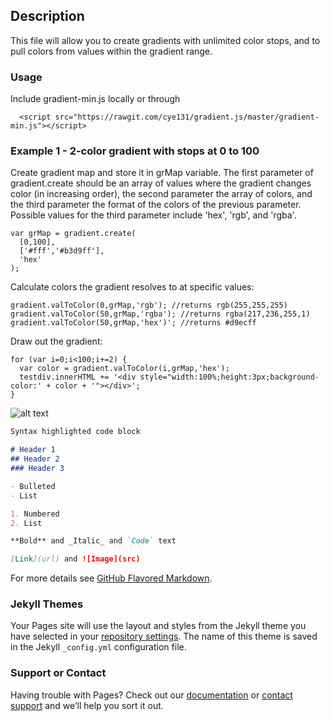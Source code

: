 ## Description
This file will allow you to create gradients with unlimited color stops, and to pull colors from values within the gradient range.

### Usage
Include gradient-min.js locally or through
```
  <script src="https://rawgit.com/cye131/gradient.js/master/gradient-min.js"></script>
```


### Example 1 - 2-color gradient with stops at 0 to 100
Create gradient map and store it in grMap variable. The first parameter of gradient.create should be an array of values where the gradient changes color (in increasing order), the second parameter the array of colors, and the third parameter the format of the colors of the previous parameter. Possible values for the third parameter include 'hex', 'rgb', and 'rgba'.
```
var grMap = gradient.create(
  [0,100],
  ['#fff','#b3d9ff'],
  'hex'
);
```
Calculate colors the gradient resolves to at specific values:
```
gradient.valToColor(0,grMap,'rgb'); //returns rgb(255,255,255)
gradient.valToColor(50,grMap,'rgba'); //returns rgba(217,236,255,1)
gradient.valToColor(50,grMap,'hex')'; //returns #d9ecff
```
Draw out the gradient:
```
for (var i=0;i<100;i+=2) {
  var color = gradient.valToColor(i,grMap,'hex');
  testdiv.innerHTML += '<div style="width:100%;height:3px;background-color:' + color + '"></div>';
}
```
![alt text](https://raw.githubusercontent.com/cye131/gradient.js/master/example-images/ex1.png)

```markdown
Syntax highlighted code block

# Header 1
## Header 2
### Header 3

- Bulleted
- List

1. Numbered
2. List

**Bold** and _Italic_ and `Code` text

[Link](url) and ![Image](src)
```

For more details see [GitHub Flavored Markdown](https://guides.github.com/features/mastering-markdown/).

### Jekyll Themes

Your Pages site will use the layout and styles from the Jekyll theme you have selected in your [repository settings](https://github.com/cye131/gradient.js/settings). The name of this theme is saved in the Jekyll `_config.yml` configuration file.

### Support or Contact

Having trouble with Pages? Check out our [documentation](https://help.github.com/categories/github-pages-basics/) or [contact support](https://github.com/contact) and we’ll help you sort it out.
